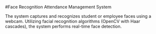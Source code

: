 #Face Recognition Attendance Management System

The system captures and recognizes student or employee faces using a webcam.
Utilizing facial recognition algorithms (OpenCV with Haar cascades), the system performs real-time face detection.
